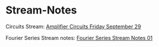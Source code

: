 # Stream-Notes

Circuits Stream: [Amplifier Circuits Friday September 29](Circuit-Stream-Notes/Amplifier_Circuits_Friday_September_29.pdf)

Fourier Series Stream notes: [Fourier Series Stream Notes 01](Fourier-Series-Stream-Notes/Meri_Fourier_Series_Stream_Notes_01.pdf)


